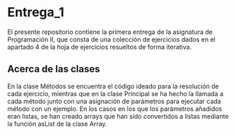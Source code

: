 # Entrega_1

El presente repositorio contiene la primera entrega de la asignatura de Programación II, que consta de una colección de ejercicios dados en el apartado 4 de la hoja de ejercicios resueltos de forma iterativa.

## Acerca de las clases

En la clase Métodos se encuentra el código ideado para la resolución de cada ejercicio, mientras que en la clase Principal se ha hecho la llamada a cada método junto con una asignación de parámetros para ejecutar cada método con un ejemplo. En los casos en los que los parámetros añadidos eran listas, se han creado arrays que han sido convertidos a listas mediante la función asList de la clase Array.